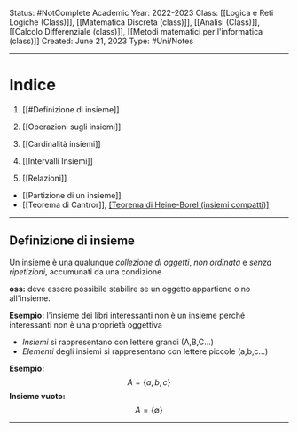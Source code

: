 Status: #NotComplete
Academic Year: 2022-2023
Class: [[Logica e Reti Logiche (Class)]], [[Matematica Discreta (class)]], [[Analisi (Class)]], [[Calcolo Differenziale (class)]], [[Metodi matematici per l'informatica (class)]]
Created: June 21, 2023
Type: #Uni/Notes

---
# Indice
1. [[#Definizione di insieme]]
2. [[Operazioni sugli insiemi]]
3. [[Cardinalità insiemi]]
4. [[Intervalli Insiemi]]

5. [[Relazioni]]

- [[Partizione di un insieme]]
- [[Teorema di Cantror]], [[Teorema di Heine-Borel (insiemi compatti)]](analisi)
---

## Definizione di insieme 
Un insieme è una qualunque *collezione di oggetti*, *non ordinata* e *senza ripetizioni*, accumunati da una condizione 

**oss:** deve essere possibile stabilire se un oggetto appartiene o no all'insieme.

**Esempio:** l'insieme dei libri interessanti non è un insieme perché interessanti non è una proprietà oggettiva



- *Insiemi* si rappresentano con lettere grandi (A,B,C...) 
- *Elementi* degli insiemi si rappresentano con lettere piccole (a,b,c...)

**Esempio:**
$$A=\{a,b,c\}$$
**Insieme vuoto:**
$$A = \{\emptyset\}$$

---
